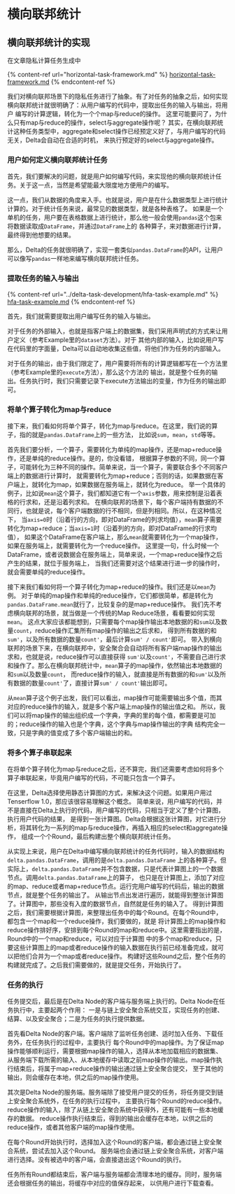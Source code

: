 # 横向联邦统计

## 横向联邦统计的实现

在文章隐私计算任务生成中

{% content-ref url="horizontal-task-framework.md" %}
[horizontal-task-framework.md](horizontal-task-framework.md)
{% endcontent-ref %}

我们对横向联邦场景下的隐私任务进行了抽象。有了对任务的抽象之后，如何实现横向联邦统计就很明确了：从用户编写的代码中，提取出任务的输入与输出，将用户 编写的计算逻辑，转化为一个个map与reduce的操作。 这里可能要问了，为什么只有map与reduce的操作，select与aggregate操作呢？ 其实，在横向联邦统计这种任务类型中，aggregate和select操作已经预定义好了，与用户编写的代码无关，Delta会自动在合适的时机， 来执行预定好的select与aggregate操作。

### 用户如何定义横向联邦统计任务

首先，我们要解决的问题，就是用户如何编写代码，来实现他的横向联邦统计任务。关于这一点，当然是希望能最大限度地方便用户的编写。

这一点，我们从数据的角度来入手。也就是说，用户是在什么数据类型上进行统计计算的。对于统计任务来说，最常见的数据类型，就是各种表格了。 如果是一个单机的任务，用户要在表格数据上进行统计，那么他一般会使用`pandas`这个包来将数据读取成`DataFrame`，并通过`DataFrame`上的 各种算子，来对数据进行计算，最终得到他想要的结果。

那么，Delta的任务就很明确了，实现一套类似`pandas.DataFrame`的API，让用户可以像写`pandas`一样地来编写横向联邦统计任务。

### 提取任务的输入与输出

{% content-ref url="../delta-task-development/hfa-task-example.md" %}
[hfa-task-example.md](../delta-task-development/hfa-task-example.md)
{% endcontent-ref %}

首先，我们就需要提取出用户编写任务的输入与输出。

对于任务的外部输入，也就是指客户端上的数据集，我们采用声明式的方式来让用户定义（参考Example里的`dataset`方法）。对于 其他内部的输入，比如说用户写在代码里的字面量，Delta可以自动地收集这些值，将他们作为任务的内部输入。

对于任务的输出，由于我们限定了，用户需要将所有的计算逻辑都写在一个方法里（参考Example里的`execute`方法），那么这个方法的 输出，就是整个任务的输出。任务执行时，我们只需要记录下execute方法输出的变量，作为任务的输出即可。

### 将单个算子转化为map与reduce

接下来，我们看如何将单个算子，转化为map与reduce。在这里，我们说的算子，指的就是`pandas.DataFrame`上的一些方法， 比如说`sum`，`mean`，`std`等等。

首先我们要分析，一个算子，需要转化为单纯的map操作，还是map+reduce操作，还是单纯的reduce操作。是的，你没看错， 根据算子参数的不同，同一个算子，可能转化为三种不同的操作。简单来说，当一个算子，需要联合多个不同客户端上的数据进行计算时， 就需要转化为map+reduce；否则的话，如果数据在客户端上，就转化为map，如果数据在服务端上，就转化为reduce。 举一个具体的例子，比如说`mean`这个算子，我们都知道它有一个`axis`参数，用来控制是沿着表格的行求和，还是沿着列求和。 在横向联邦的场景下，每个客户端持有数据的不同行，也就是说，每个客户端数据的行不相同，但是列相同。所以，在这种情况下， 当`axis=0`时（沿着行的方向，即对DataFrame的列求均值），`mean`算子需要转化为map+reduce；当`axis=1`时（沿着列的方向，即对DataFrame的行求均值）， 如果这个DataFrame在客户端上，那么`mean`就需要转化为一个map操作，如果在服务端上，就需要转化为一个reduce操作。 这里提一句，什么时候一个DataFrame，或者说数据会在服务端上，简单来说，一个map+reduce操作之后产生的结果，就位于服务端上， 当我们还需要对这个结果进行进一步的操作时，就会需要单纯的reduce操作。

接下来我们看如何将一个算子转化为map+reduce的操作。我们还是以`mean`为例。 对于单纯的map操作和单纯的reduce操作，它们都很简单，都是转化为`pandas.DataFrame.mean`就行了，比较复杂的是map+reduce操作。 我们先不考虑横向联邦的场景，就当做是一个传统的Map Reduce场景，看看要如何实现`mean`。 这点大家应该都能想到，只需要每个map操作输出本地数据的和`sum`以及数量`count`，reduce操作汇集所有map操作的输出之后求和， 得到所有数据的和`sum'`，以及所有数据的数量`count'`，最后计算`sum' / count'`即可。 带入到横向联邦的场景下来，在横向联邦中，安全聚合会自动将所有客户端map操作的输出求和，也就是说，reduce操作可以直接获得 `sum'`以及`count'`，不需要自己进行求和操作了。那么在横向联邦统计中，`mean`算子的map操作，依然输出本地数据的和`sum`以及数量`count`， 而reduce操作的输入，就直接是所有数据的和`sum'`以及所有数据的数量`count'`了，直接计算`sum' / count'`输出即可。

从`mean`算子这个例子出发，我们可以看出，map操作可能需要输出多个值，而其对应的reduce操作的输入，就是多个客户端上map操作的输出值之和。 所以，我们可以将map操作的输出组织成一个字典，字典的里的每个值，都需要是可加的；reduce操作的输入也是个字典，这个字典与map操作输出的字典 结构完全一致，只是字典的值变成了多个客户端输出的和。

### 将多个算子串联起来

在将单个算子转化为map与reduce之后，还不算完，我们还需要考虑如何将多个算子串联起来，毕竟用户编写的代码，不可能只包含一个算子。

在这里，Delta选择使用静态计算图的方式，来解决这个问题。如果用户用过Tenserflow 1.0，那应该很容易理解这个概念。 简单来说，用户编写的代码，并不是直接在Delta上执行的代码，用户编写的代码，只相当于定义了整个计算图，执行用户代码的结果， 是得到一张计算图。Delta会根据这张计算图，对它进行分析，将其转化为一系列的map与reduce操作，再插入相应的select和aggregate操作， 组成一个个Round，最后构建出整个横向联邦统计任务。

从实现上来说，用户在Delta中编写横向联邦统计的任务代码时，输入的数据结构`delta.pandas.DataFrame`，调用的是`delta.pandas.DataFrame` 上的各种算子。但实际上，`delta.pandas.DataFrame`并不包含数据，只是代表计算图上的一个数据节点。调用`delta.pandas.DataFrame`上的算子， 也只是在计算图上，添加了对应的map、reduce或者map+reduce节点。运行完用户编写的代码后，输出的数据节点，就是整个任务的输出了。 从输出节点出发进行遍历，就能得到整张计算图了。计算图中，那些没有入度的数据节点，自然就是任务的输入了。 得到计算图之后，我们需要根据计算图，来整理出任务中的每个Round。在每个Round中，都包含一个map和一个reduce操作，我们要做的，就是 将计算图上的map操作和reduce操作排好序，安排到每个Round的map和reduce中。这里需要指出的是，Round中的一个map和reduce，可以对应于计算图 中的多个map和reduce，只要这些计算图上的map或者reduce操作的输入数据在执行前已经准备完成，就可以把他们合并为一个map或者reduce操作。 构建好这些Round之后，整个任务的构建就完成了。之后我们需要做的，就是提交任务，开始执行了。

### 任务的执行

任务提交后，最后是在Delta Node的客户端与服务端上执行的。Delta Node在任务执行中，主要起两个作用： 一是与链上安全聚合系统交互，实现任务的创建、结算、以及安全聚合；二是为任务的执行提供数据。

首先看Delta Node的客户端。客户端除了监听任务创建、适时加入任务、下载任务外，在任务执行的过程中，主要执行 每个Round中的map操作。为了保证map操作能够顺利运行，需要根据map操作的输入，选择从本地加载相应的数据集、 从服务端下载所需的输入、从本地缓存中读取之前map操作的输出。map操作执行结束后，将属于map+reduce操作的输出通过链上安全聚合提交， 至于其他的输出，则会缓存在本地，供之后的map操作使用。

其次是Delta Node的服务端。服务端除了接受用户提交的任务，将任务提交到链上安全聚合系统外，在任务的执行过程中， 主要执行每个Round的reduce操作。reduce操作的输入，除了从链上安全聚合系统中获得外，还有可能有一些本地缓存的数据。 reduce操作执行结束后，得到的输出会缓存在本地，以供之后的reduce操作，或者其他客户端的map操作使用。

在每个Round开始执行时，选择加入这个Round的客户端，都会通过链上安全聚合系统，尝试去加入这个Round。 服务端也会通过链上安全聚合系统，对客户端进行选择。没有被选中的客户端，会直接退出这个Round的执行。

任务所有Round都结束后，客户端与服务端都会清理本地的缓存。同时，服务端还会根据任务的输出，将缓存中对应的值保存起来， 以供用户进行下载查看。
